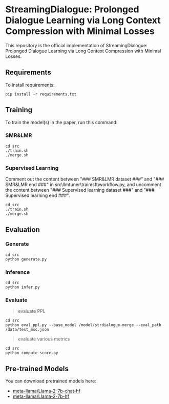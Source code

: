 # StreamingDialogue: Prolonged Dialogue Learning via Long Context Compression with Minimal Losses

This repository is the official implementation of StreamingDialogue: Prolonged Dialogue Learning via Long Context Compression with Minimal Losses. 

## Requirements

To install requirements:

```setup
pip install -r requirements.txt
```

## Training

To train the model(s) in the paper, run this command:

### SMR&LMR

```train
cd src
./train.sh
./merge.sh
```

### Supervised Learning

Comment out the content between "### SMR&LMR dataset ###" and "### SMR&LMR end ###" in src\llmtuner\train\sft\workflow.py, and uncomment the content between "### Supervised learning dataset ###" and "### Supervised learning end ###".

```train
cd src
./train.sh
./merge.sh
```

## Evaluation

### Generate

```eval
cd src
python generate.py
```

### Inference

```eval
cd src
python infer.py
```

### Evaluate
>evaluate PPL
```eval
cd src
python eval_ppl.py --base_model /model/strdialogue-merge --eval_path /data/test_msc.json
```

>evaluate various metrics
```eval
cd src
python compute_score.py
```

## Pre-trained Models

You can download pretrained models here:

- [meta-llama/Llama-2-7b-chat-hf](https://huggingface.co/meta-llama/Llama-2-7b-chat-hf)
- [meta-llama/Llama-2-7b-hf](https://huggingface.co/meta-llama/Llama-2-7b-hf)
